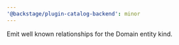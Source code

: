 ```yaml
---
'@backstage/plugin-catalog-backend': minor
---
```


Emit well known relationships for the Domain entity kind.
